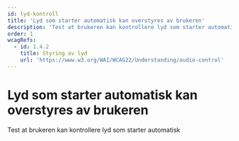 ```yaml
---
id: lyd-kontroll
title: 'Lyd som starter automatisk kan overstyres av brukeren'
description: 'Test at brukeren kan kontrollere lyd som starter automatisk'
order: 1
wcagRefs:
  - id: 1.4.2
    title: Styring av lyd
    url: 'https://www.w3.org/WAI/WCAG22/Understanding/audio-control'
---
```


# Lyd som starter automatisk kan overstyres av brukeren

Test at brukeren kan kontrollere lyd som starter automatisk

